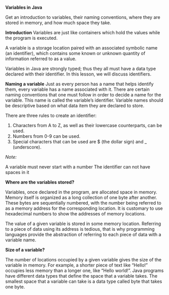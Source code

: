 **Variables in Java**

Get an introduction to variables, their naming conventions, where they are stored in memory, and how much space they take.

**Introduction** 
    Variables are just like containers which hold the values while the program is executed.

A variable is a storage location paired with an associated symbolic name (an identifier), which contains some known or unknown quantity of information referred to as a value.

Variables in Java are strongly typed; thus they all must have a data type declared with their identifier. In this lesson, we will discuss identifiers.


**Naming a variable**
Just as every person has a name that helps identify them, every variable has a name associated with it. There are certain naming conventions that one must follow in order to decide a name for the variable. This name is called the variable’s identifier. Variable names should be descriptive based on what data item they are declared to store.

There are three rules to create an identifier:

1. Characters from A to Z, as well as their lowercase counterparts, can be used.
2. Numbers from 0-9 can be used.
3. Special characters that can be used are $ (the dollar sign) and _ (underscore).

*Note:*

A variable must never start with a number
The identifier can not have spaces in it


**Where are the variables stored?**

Variables, once declared in the program, are allocated space in memory. Memory itself is organized as a long collection of one byte after another. These bytes are sequentially numbered, with the number being referred to as a memory address for the corresponding location. It is customary to use hexadecimal numbers to show the addresses of memory locations.

The value of a given variable is stored in some memory location. Referring to a piece of data using its address is tedious, that is why programming languages provide the abstraction of referring to each piece of data with a variable name.

**Size of a variable?**

The number of locations occupied by a given variable gives the size of the variable in memory. For example, a shorter piece of text like “Hello!” occupies less memory than a longer one, like “Hello world!”. Java programs have different data types that define the space that a variable takes. The smallest space that a variable can take is a data type called byte that takes one byte.